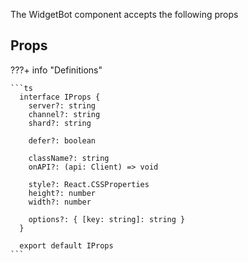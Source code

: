 The WidgetBot component accepts the following props

## Props

???+ info "Definitions"

    ```ts
      interface IProps {
        server?: string
        channel?: string
        shard?: string

        defer?: boolean

        className?: string
        onAPI?: (api: Client) => void

        style?: React.CSSProperties
        height?: number
        width?: number

        options?: { [key: string]: string }
      }

      export default IProps
    ```
